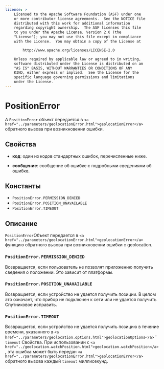 ```yaml
---
license: >
    Licensed to the Apache Software Foundation (ASF) under one
    or more contributor license agreements.  See the NOTICE file
    distributed with this work for additional information
    regarding copyright ownership.  The ASF licenses this file
    to you under the Apache License, Version 2.0 (the
    "License"); you may not use this file except in compliance
    with the License.  You may obtain a copy of the License at

        http://www.apache.org/licenses/LICENSE-2.0

    Unless required by applicable law or agreed to in writing,
    software distributed under the License is distributed on an
    "AS IS" BASIS, WITHOUT WARRANTIES OR CONDITIONS OF ANY
    KIND, either express or implied.  See the License for the
    specific language governing permissions and limitations
    under the License.
---
```


# PositionError

A `PositionError` объект передается в `<a href="../parameters/geolocationError.html">geolocationError</a>` обратного вызова при возникновении ошибки.

## Свойства

*   **код**: один из кодов стандартных ошибок, перечисленные ниже.

*   **сообщение**: сообщение об ошибке с подробными сведениями об ошибке.

## Константы

*   `PositionError.PERMISSION_DENIED`
*   `PositionError.POSITION_UNAVAILABLE`
*   `PositionError.TIMEOUT`

## Описание

`PositionError`Объект передается в `<a href="../parameters/geolocationError.html">geolocationError</a>` функцию обратного вызова при возникновении ошибки с geolocation.

### `PositionError.PERMISSION_DENIED`

Возвращается, если пользователь не позволят приложению получить сведения о положении. Это зависит от платформы.

### `PositionError.POSITION_UNAVAILABLE`

Возвращается, если устройство не удается получить позиции. В целом это означает, что прибор не подключен к сети или не удается получить Спутниковое исправить.

### `PositionError.TIMEOUT`

Возвращается, если устройство не удается получить позицию в течение времени, указанного в `<a href="../parameters/geolocation.options.html">geolocationOptions</a>` ' `timeout` Свойства. При использовании с `<a href="../geolocation.watchPosition.html">geolocation.watchPosition</a>` , эта ошибка может быть передан `<a href="../parameters/geolocationError.html">geolocationError</a>` обратного вызова каждый `timeout` миллисекунд.
